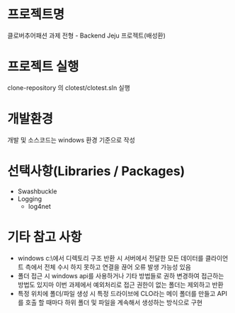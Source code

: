 # 프로젝트명

클로버추어패션 과제 전형 - Backend Jeju 프로젝트(배성환)

# 프로젝트 실행

clone-repository 의 clotest/clotest.sln 실행

# 개발환경

개발 및 소스코드는 windows 환경 기준으로 작성

# 선택사항(Libraries / Packages)

 - Swashbuckle
 - Logging
   - log4net

 # 기타 참고 사항
 
 - windows c:\에서 디렉토리 구조 반환 시 서버에서 전달한 모든 데이터를 클라이언트 측에서 전체 수시 하지 못하고 연결을 끊어 오류 발생 가능성 있음
 - 폴더 접근 시 windows api를 사용하거나 기타 방법들로 권하 변경하여 접근하는 방법도 있지마 이번 과제에서 예외처리로 접근 권한이 없는 폴더는 제외하고 반환
 - 특정 위치에 폴더/파일 생성 시 특정 드라이브에 CLO라는 메이 폴더를 만들고 API를 호출 할 때마다 하위 폴더 및 파일을 계속해서 생성하는 방식으로 구현
